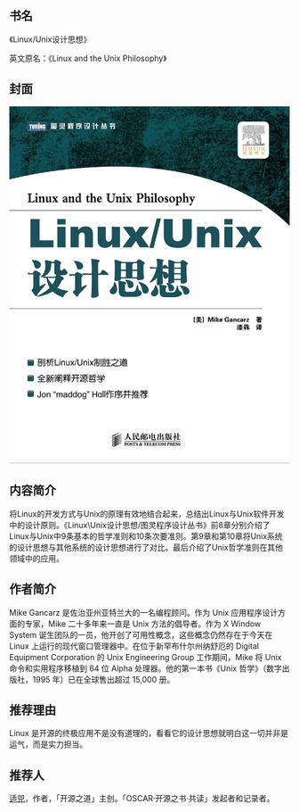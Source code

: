 ##  书名

《Linux/Unix设计思想》

英文原名：《Linux and the Unix Philosophy》

## 封面

![](./face-image/linux-philosophy.jpg)

## 内容简介

将Linux的开发方式与Unix的原理有效地结合起来，总结出Linux与Unix软件开发中的设计原则。《Linux\Unix设计思想/图灵程序设计丛书》前8章分别介绍了Linux与Unix中9条基本的哲学准则和10条次要准则。第9章和第10章将Unix系统的设计思想与其他系统的设计思想进行了对比。最后介绍了Unix哲学准则在其他领域中的应用。

## 作者简介

Mike Gancarz 是佐治亚州亚特兰大的一名编程顾问。作为 Unix 应用程序设计方面的专家，Mike 二十多年来一直是 Unix 方法的倡导者。作为 X Window System 诞生团队的一员，他开创了可用性概念，这些概念仍然存在于今天在 Linux 上运行的现代窗口管理器中。在位于新罕布什尔州纳舒厄的 Digital Equipment Corporation 的 Unix Engineering Group 工作期间，Mike 将 Unix 命令和实用程序移植到 64 位 Alpha 处理器。他的第一本书《Unix 哲学》（数字出版社，1995 年）已在全球售出超过 15,000 册。

## 推荐理由

Linux 是开源的终极应用不是没有道理的，看看它的设计思想就明白这一切并非是运气，而是实力担当。

## 推荐人

[适兕](https://opensourceway.community/all_about_kuosi)，作者，「开源之道」主创。「OSCAR·开源之书·共读」发起者和记录者。
